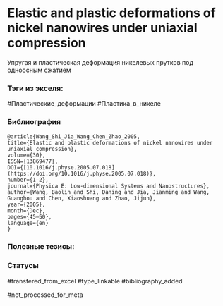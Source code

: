 # Elastic and plastic deformations of nickel nanowires under uniaxial compression
 
Упругая и пластическая деформация никелевых прутков под одноосным сжатием

### Тэги из экселя:
#Пластические_деформации
#Пластика_в_никеле 

### Библиография
```
@article{Wang_Shi_Jia_Wang_Chen_Zhao_2005,
title={Elastic and plastic deformations of nickel nanowires under uniaxial compression},
volume={30},
ISSN={13869477},
DOI={[10.1016/j.physe.2005.07.018](https://doi.org/10.1016/j.physe.2005.07.018)},
number={1–2},
journal={Physica E: Low-dimensional Systems and Nanostructures},
author={Wang, Baolin and Shi, Daning and Jia, Jianming and Wang, Guanghou and Chen, Xiaoshuang and Zhao, Jijun},
year={2005},
month={Dec},
pages={45–50},
language={en}
}
```

### Полезные тезисы:

### Статусы
#transfered_from_excel 
#type_linkable 
#bibliography_added

#not_processed_for_meta

